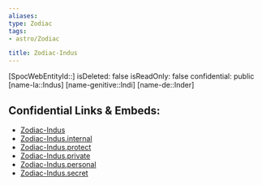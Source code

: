 ```yaml
---
aliases: 
type: Zodiac
tags:
- astro/Zodiac

title: Zodiac-Indus
---
```

[SpocWebEntityId::]
isDeleted: false
isReadOnly: false
confidential: public
[name-la::Indus]
[name-genitive::Indi]
[name-de::Inder]


## Confidential Links & Embeds: 
- [Zodiac-Indus](../../../_public/astro/Zodiac/Zodiac-Indus.md) 
- [Zodiac-Indus.internal](../../../_internal/astro/Zodiac/Zodiac-Indus.internal.md) 
- [Zodiac-Indus.protect](../../../_protect/astro/Zodiac/Zodiac-Indus.protect.md) 
- [Zodiac-Indus.private](../../../_private/astro/Zodiac/Zodiac-Indus.private.md) 
- [Zodiac-Indus.personal](../../../_personal/astro/Zodiac/Zodiac-Indus.personal.md) 
- [Zodiac-Indus.secret](../../../_secret/astro/Zodiac/Zodiac-Indus.secret.md) 
